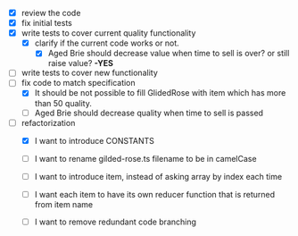 - [x] review the code
- [x] fix initial tests
- [x] write tests to cover current quality functionality
  - [x] clarify if the current code works or not.
    - [x] Aged Brie should decrease value when time to sell is over? or still raise value? **-YES**
- [ ] write tests to cover new functionality
- [ ] fix code to match specification
  - [x] It should be not possible to fill GlidedRose with item which has more than 50 quality.
  - [ ] Aged Brie should decrease quality when time to sell is passed
- [ ] refactorization
  - [x] I want to introduce CONSTANTS
  - [ ] I want to rename gilded-rose.ts filename to be in camelCase
  - [ ] I want to introduce item, instead of asking array by index each time 
  - [ ] I want each item to have its own reducer function that is returned from item name
  - [ ] I want to remove redundant code branching
  
  
